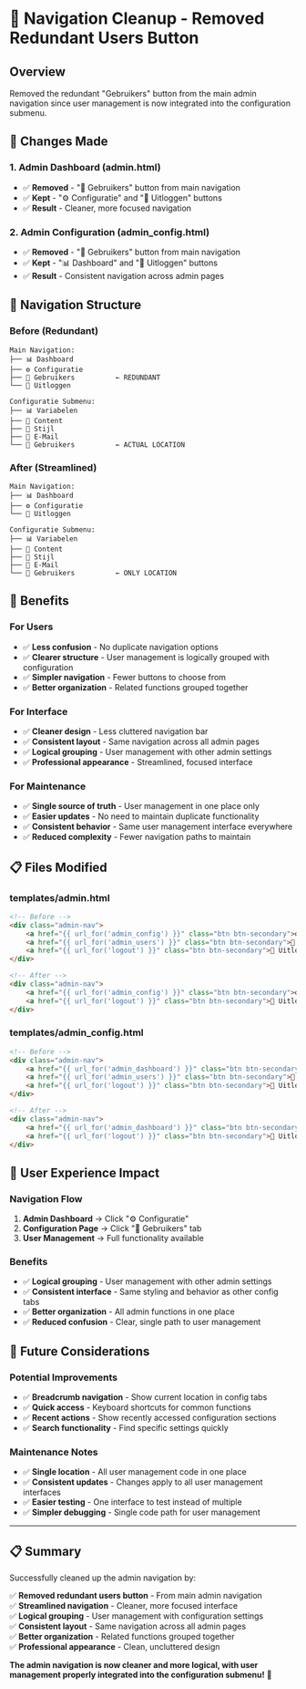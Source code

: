 # 🧹 Navigation Cleanup - Removed Redundant Users Button

## Overview
Removed the redundant "Gebruikers" button from the main admin navigation since user management is now integrated into the configuration submenu.

## 🔧 Changes Made

### **1. Admin Dashboard (admin.html)**
- ✅ **Removed** - "👥 Gebruikers" button from main navigation
- ✅ **Kept** - "⚙️ Configuratie" and "🚪 Uitloggen" buttons
- ✅ **Result** - Cleaner, more focused navigation

### **2. Admin Configuration (admin_config.html)**
- ✅ **Removed** - "👥 Gebruikers" button from main navigation
- ✅ **Kept** - "📊 Dashboard" and "🚪 Uitloggen" buttons
- ✅ **Result** - Consistent navigation across admin pages

## 🎯 Navigation Structure

### **Before (Redundant)**
```
Main Navigation:
├── 📊 Dashboard
├── ⚙️ Configuratie
├── 👥 Gebruikers          ← REDUNDANT
└── 🚪 Uitloggen

Configuratie Submenu:
├── 📊 Variabelen
├── 📝 Content
├── 🎨 Stijl
├── 📧 E-Mail
└── 👥 Gebruikers          ← ACTUAL LOCATION
```

### **After (Streamlined)**
```
Main Navigation:
├── 📊 Dashboard
├── ⚙️ Configuratie
└── 🚪 Uitloggen

Configuratie Submenu:
├── 📊 Variabelen
├── 📝 Content
├── 🎨 Stijl
├── 📧 E-Mail
└── 👥 Gebruikers          ← ONLY LOCATION
```

## 🎨 Benefits

### **For Users**
- ✅ **Less confusion** - No duplicate navigation options
- ✅ **Clearer structure** - User management is logically grouped with configuration
- ✅ **Simpler navigation** - Fewer buttons to choose from
- ✅ **Better organization** - Related functions grouped together

### **For Interface**
- ✅ **Cleaner design** - Less cluttered navigation bar
- ✅ **Consistent layout** - Same navigation across all admin pages
- ✅ **Logical grouping** - User management with other admin settings
- ✅ **Professional appearance** - Streamlined, focused interface

### **For Maintenance**
- ✅ **Single source of truth** - User management in one place only
- ✅ **Easier updates** - No need to maintain duplicate functionality
- ✅ **Consistent behavior** - Same user management interface everywhere
- ✅ **Reduced complexity** - Fewer navigation paths to maintain

## 📋 Files Modified

### **templates/admin.html**
```html
<!-- Before -->
<div class="admin-nav">
    <a href="{{ url_for('admin_config') }}" class="btn btn-secondary">⚙️ Configuratie</a>
    <a href="{{ url_for('admin_users') }}" class="btn btn-secondary">👥 Gebruikers</a>
    <a href="{{ url_for('logout') }}" class="btn btn-secondary">🚪 Uitloggen</a>
</div>

<!-- After -->
<div class="admin-nav">
    <a href="{{ url_for('admin_config') }}" class="btn btn-secondary">⚙️ Configuratie</a>
    <a href="{{ url_for('logout') }}" class="btn btn-secondary">🚪 Uitloggen</a>
</div>
```

### **templates/admin_config.html**
```html
<!-- Before -->
<div class="admin-nav">
    <a href="{{ url_for('admin_dashboard') }}" class="btn btn-secondary">📊 Dashboard</a>
    <a href="{{ url_for('admin_users') }}" class="btn btn-secondary">👥 Gebruikers</a>
    <a href="{{ url_for('logout') }}" class="btn btn-secondary">🚪 Uitloggen</a>
</div>

<!-- After -->
<div class="admin-nav">
    <a href="{{ url_for('admin_dashboard') }}" class="btn btn-secondary">📊 Dashboard</a>
    <a href="{{ url_for('logout') }}" class="btn btn-secondary">🚪 Uitloggen</a>
</div>
```

## 🎯 User Experience Impact

### **Navigation Flow**
1. **Admin Dashboard** → Click "⚙️ Configuratie"
2. **Configuration Page** → Click "👥 Gebruikers" tab
3. **User Management** → Full functionality available

### **Benefits**
- ✅ **Logical grouping** - User management with other admin settings
- ✅ **Consistent interface** - Same styling and behavior as other config tabs
- ✅ **Better organization** - All admin functions in one place
- ✅ **Reduced confusion** - Clear, single path to user management

## 🚀 Future Considerations

### **Potential Improvements**
- ✅ **Breadcrumb navigation** - Show current location in config tabs
- ✅ **Quick access** - Keyboard shortcuts for common functions
- ✅ **Recent actions** - Show recently accessed configuration sections
- ✅ **Search functionality** - Find specific settings quickly

### **Maintenance Notes**
- ✅ **Single location** - All user management code in one place
- ✅ **Consistent updates** - Changes apply to all user management interfaces
- ✅ **Easier testing** - One interface to test instead of multiple
- ✅ **Simpler debugging** - Single code path for user management

---

## 📋 Summary

Successfully cleaned up the admin navigation by:

✅ **Removed redundant users button** - From main admin navigation  
✅ **Streamlined navigation** - Cleaner, more focused interface  
✅ **Logical grouping** - User management with configuration settings  
✅ **Consistent layout** - Same navigation across all admin pages  
✅ **Better organization** - Related functions grouped together  
✅ **Professional appearance** - Clean, uncluttered design  

**The admin navigation is now cleaner and more logical, with user management properly integrated into the configuration submenu!** 🎉

